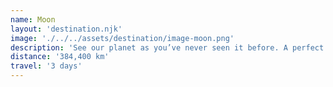 ```yaml
---
name: Moon
layout: 'destination.njk'
image: './../../assets/destination/image-moon.png'
description: 'See our planet as you’ve never seen it before. A perfect relaxing trip away to help regain perspective and come back refreshed. While you’re there, take in some history by visiting the Luna 2 and Apollo 11 landing sites.'
distance: '384,400 km'
travel: '3 days'
---
```

